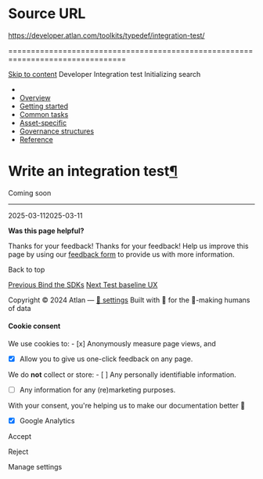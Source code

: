 # Source URL
https://developer.atlan.com/toolkits/typedef/integration-test/

================================================================================

<!--
canonical: https://developer.atlan.com/toolkits/typedef/integration-test/
meta-content-security-policy: object-src 'none'; base-uri 'self'; manifest-src 'self'; media-src 'self';
meta-description: How to write an integration test for typedefs that will also help validate the UX.
meta-generator: mkdocs-1.6.1, mkdocs-material-9.6.14
meta-og-description: How to write an integration test for typedefs that will also help validate the UX.
meta-og-image: https://developer.atlan.com/assets/images/social/toolkits/typedef/integration-test.png
meta-og-image-height: 630
meta-og-image-type: image/png
meta-og-image-width: 1200
meta-og-title: Integration test - Developer
meta-og-type: website
meta-og-url: https://developer.atlan.com/toolkits/typedef/integration-test/
meta-twitter:card: summary_large_image
meta-twitter:description: How to write an integration test for typedefs that will also help validate the UX.
meta-twitter:image: https://developer.atlan.com/assets/images/social/toolkits/typedef/integration-test.png
meta-twitter:title: Integration test - Developer
meta-viewport: width=device-width,initial-scale=1
title: Integration test - Developer
-->

[Skip to content](#write-an-integration-test) Developer Integration test Initializing search 

* 
* [Overview](../../..)
* [Getting started](../../../getting-started/)
* [Common tasks](../../../snippets/)
* [Asset\-specific](../../../patterns/)
* [Governance structures](../../../governance/)
* [Reference](../../../reference/)

Write an integration test[¶](#write-an-integration-test "Permanent link")
=========================================================================

Coming soon

---

2025\-03\-112025\-03\-11

**Was this page helpful?**

Thanks for your feedback! Thanks for your feedback! Help us improve this page by using our [feedback form](https://docs.google.com/forms/d/e/1FAIpQLScfoq7vqEn8S4QvN0ehPp0MRy6WYK5x-okJDqD69lHgoPPWtg/viewform?usp=pp_url&entry.1800719315=/toolkits/typedef/integration-test/) to provide us with more information. 

Back to top

[Previous Bind the SDKs](../bind-sdks/) [Next Test baseline UX](../test-ux/) 

Copyright © 2024 Atlan — [🍪 settings](#__consent) 
Built with 💙 for the 🤖\-making humans of data 

#### Cookie consent

We use cookies to: - [x] Anonymously measure page views, and
- [x] Allow you to give us one\-click feedback on any page.

 We do **not** collect or store: - [ ] Any personally identifiable information.
- [ ] Any information for any (re)marketing purposes.

 With your consent, you're helping us to make our documentation better 💙

- [x] Google Analytics

Accept

Reject

Manage settings

